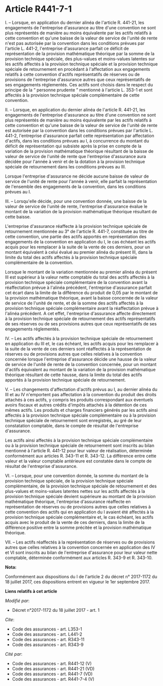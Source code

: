 # Article R441-7-1

I. – Lorsque, en application du dernier alinéa de l'article R. 441-21, les engagements de l'entreprise d'assurance au titre
d'une convention ne sont plus représentés de manière au moins équivalente par les actifs relatifs à cette convention et
qu'une baisse de la valeur de service de l'unité de rente n'est pas autorisée par la convention dans les conditions prévues
par l'article L. 441-2, l'entreprise d'assurance parfait ce déficit de représentation de la provision mathématique théorique
par la somme de la provision technique spéciale, des plus-values et moins-values latentes sur les actifs affectés à la
provision technique spéciale et la provision technique spéciale de retournement en procédant à l'affectation aux engagements
relatifs à cette convention d'actifs représentatifs de réserves ou de provisions de l'entreprise d'assurance autres que ceux
représentatifs de ses engagements réglementés. Ces actifs sont choisis dans le respect du principe de la “ personne prudente
” mentionné à l'article L. 353-1 et sont affectés à la provision technique spéciale complémentaire de cette convention. 

II. – Lorsque, en application du dernier alinéa de l'article R. 441-21, les engagements de l'entreprise d'assurance au titre
d'une convention ne sont plus représentés de manière au moins équivalente par les actifs relatifs à cette convention et
qu'une baisse de la valeur de service de l'unité de rente est autorisée par la convention dans les conditions prévues par
l'article L. 441-2, l'entreprise d'assurance parfait cette représentation par affectation d'actifs, dans les conditions
prévues au I, à concurrence du montant du déficit de représentation qui subsiste après la prise en compte de la variation de
la provision mathématique théorique résultant de la baisse de valeur de service de l'unité de rente que l'entreprise
d'assurance aura décidée pour l'année à venir et de la dotation à la provision technique spéciale de retournement dans les
conditions prévues au III. 

Lorsque l'entreprise d'assurance ne décide aucune baisse de valeur de service de l'unité de rente pour l'année à venir, elle
parfait la représentation de l'ensemble des engagements de la convention, dans les conditions prévues au I. 

III. – Lorsqu'elle décide, pour une convention donnée, une baisse de la valeur de service de l'unité de rente, l'entreprise
d'assurance évalue le montant de la variation de la provision mathématique théorique résultant de cette baisse. 

L'entreprise d'assurance réaffecte à la provision technique spéciale de retournement mentionnée au 3° de l'article R. 441-7,
constituée au titre de cette convention, une partie des actifs apportés en représentation des engagements de la convention en
application du I, le cas échéant les actifs acquis pour les remplacer à la suite de la vente de ces derniers, pour un montant
équivalent à celui évalué au premier alinéa du présent III, dans la limite du total des actifs affectés à la provision
technique spéciale complémentaire de la convention. 

Lorsque le montant de la variation mentionnée au premier alinéa du présent III est supérieur à la valeur nette comptable du
total des actifs affectés à la provision technique spéciale complémentaire de la convention avant la réaffectation prévue à
l'alinéa précédent, l'entreprise d'assurance parfait cet écart dans la limite de la différence du produit de 0,05 par le
montant de la provision mathématique théorique, avant la baisse concernée de la valeur de service de l'unité de rente, et de
la somme des actifs affectés à la provision technique spéciale complémentaire avant la réaffectation prévue à l'alinéa
précédent. A cet effet, l'entreprise d'assurance affecte directement à la provision technique spéciale de retournement des
actifs représentatifs de ses réserves ou de ses provisions autres que ceux représentatifs de ses engagements réglementés. 

IV. – Les actifs affectés à la provision technique spéciale de retournement en application du III et, le cas échéant, les
actifs acquis pour les remplacer à la suite de la vente de ces derniers sont réaffectés à la représentation de réserves ou de
provisions autres que celles relatives à la convention concernée lorsque l'entreprise d'assurance décide une hausse de la
valeur de service de l'unité de rente de la convention concernée, pour un montant d'actifs équivalent au montant de la
variation de la provision mathématique théorique résultant de cette hausse, dans la limite du total des actifs apportés à la
provision technique spéciale de retournement. 

V. – Les changements d'affectation d'actifs prévus au I, au dernier alinéa du III et au IV n'emportent pas affectation à la
convention du produit des droits attachés à ces actifs, y compris les produits correspondant aux éventuels avoirs fiscaux et
autres crédits d'impôts attachés à la détention de ces mêmes actifs. Les produits et charges financiers générés par les
actifs ainsi affectés à la provision technique spéciale complémentaire ou à la provision technique spéciale de retournement
sont enregistrés, au gré de leur constatation comptable, dans le compte de résultat de l'entreprise d'assurance. 

Les actifs ainsi affectés à la provision technique spéciale complémentaire ou à la provision technique spéciale de
retournement sont inscrits au bilan mentionné à l'article R. 441-12 pour leur valeur de réalisation, déterminée conformément
aux articles R. 343-11 et R. 343-12. La différence entre cette valeur et la valeur comptable antérieure est constatée dans le
compte de résultat de l'entreprise d'assurance. 

VI. – Lorsque, pour une convention donnée, la somme du montant de la provision technique spéciale, de la provision technique
spéciale complémentaire, de la provision technique spéciale de retournement et des plus-values et moins-values latentes
nettes sur les actifs affectés à la provision technique spéciale devient supérieure au montant de la provision mathématique
théorique, l'entreprise d'assurance réaffecte en représentation de réserves ou de provisions autres que celles relatives à
cette convention des actifs qui en application du I avaient été affectés à la provision technique spéciale complémentaire et,
le cas échéant, les actifs acquis avec le produit de la vente de ces derniers, dans la limite de la différence positive entre
la somme précitée et la provision mathématique théorique. 

VII. – Les actifs réaffectés à la représentation de réserves ou de provisions autres que celles relatives à la convention
concernée en application des IV et VI sont inscrits au bilan de l'entreprise d'assurance pour leur valeur nette comptable,
déterminée conformément aux articles R. 343-9 et R. 343-10.

**Nota:**

Conformément aux dispositions du I de l'article 2 du décret n° 2017-1172 du 18 juillet 2017, ces dispositions entrent en
vigueur le 1er septembre 2017.

**Liens relatifs à cet article**

_Modifié par_:

  - Décret n°2017-1172 du 18 juillet 2017 - art. 1

_Cite_:

  - Code des assurances - art. L353-1
  - Code des assurances - art. L441-2
  - Code des assurances - art. R343-11
  - Code des assurances - art. R343-9

_Cité par_:

  - Code des assurances - art. R441-12 (V)
  - Code des assurances - art. R441-21 (VD)
  - Code des assurances - art. R441-7 (VD)
  - Code des assurances - art. R441-7-4 (V)
